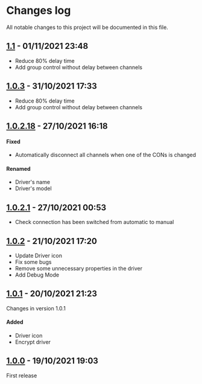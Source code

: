 # Changes log
All notable changes to this project will be documented in this file.

## [1.1](https://github.com/nhthai173/control4/tree/main/RCM64/Published/Previous%20version/1.1) - 01/11/2021 23:48

- Reduce 80% delay time
- Add group control without delay between channels

## [1.0.3](https://github.com/nhthai173/control4/tree/main/RCM64/Published/Previous%20version/1.0.3) - 31/10/2021 17:33

- Reduce 80% delay time
- Add group control without delay between channels

## [1.0.2.18](https://github.com/nhthai173/control4/tree/main/RCM64/Published/Previous%20version/1.0.2.18) - 27/10/2021 16:18

#### Fixed

- Automatically disconnect all channels when one of the CONs is changed

#### Renamed

- Driver's name
- Driver's model

## [1.0.2.1](https://github.com/nhthai173/control4/tree/main/RCM64/Published/Previous%20version/1.0.2.1) - 27/10/2021 00:53

- Check connection has been switched from automatic to manual

## [1.0.2](https://github.com/nhthai173/control4/tree/main/RCM64/Published/Previous%20version/1.0.2) - 21/10/2021 17:20

- Update Driver icon
- Fix some bugs
- Remove some unnecessary properties in the driver
- Add Debug Mode
 
## [1.0.1](https://github.com/nhthai173/control4/tree/main/RCM64/Published/Previous%20version/1.0.1) - 20/10/2021 21:23

Changes in version 1.0.1
 
#### Added

- Driver icon
- Encrypt driver

## [1.0.0](https://github.com/nhthai173/control4/tree/main/RCM64/Published/Previous%20version/1.0.0) - 19/10/2021 19:03

First release